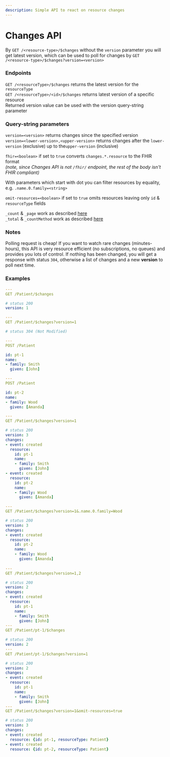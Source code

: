 ```yaml
---
description: Simple API to react on resource changes
---
```


# Changes API

By `GET /<resource-type>/$changes` without the `version` parameter you will get latest version, which can be used to poll for changes by `GET /<resource-type>/$changes?version=<version>`

### Endpoints

`GET /<resourceType>/$changes` returns the latest version for the `resourceType`  
`GET /<resourceType>/<id>/$changes` returns latest version of a specific resource  
Returned version value can be used with the version query-string parameter

### Query-string parameters

`version=<version>` returns changes since the specified version  
`version=<lower-version>,<upper-version>` returns changes after the `lower-version` \(exclusive\) up to the`upper-version` \(inclusive\)  
  
`fhir=<boolean>` if set to `true` converts `changes.*.resource` to the FHIR format  
_\(note, since Changes API is not `/fhir/` endpoint, the rest of the body isn't FHIR compliant\)_

With parameters which start with dot you can filter resources by equality, e.g. `.name.0.family=<string>`

`omit-resources=<boolean>` if set to `true` omits resources leaving only `id` & `resourceType` fields

`_count` & `_page` work as described [here](https://docs.aidbox.app/api-1/fhir-api/search-1/_count-and-_page)  
`_total` & `_countMethod` work as described [here](https://docs.aidbox.app/api-1/fhir-api/search-1/_total-or-_countmethod)

### Notes

Polling request is cheap! If you want to watch rare changes \(minutes-hours\), this API is very resource efficient  \(no subscriptions, no queues\) and provides you lots of control. If nothing has been changed, you will get a response with status `304`,  otherwise a list of changes and a new **version** to poll next time.

### Examples

```yaml
---
GET /Patient/$changes

# status 200
version: 1

---
GET /Patient/$changes?version=1

# status 304 (Not Modified)

---
POST /Patient

id: pt-1
name:
- family: Smith
  given: [John]

---
POST /Patient

id: pt-2
name:
- family: Wood
  given: [Amanda]

---
GET /Patient/$changes?version=1

# status 200
version: 3
changes:
- event: created
  resource:
    id: pt-1
    name:
    - family: Smith
      given: [John]
- event: created
  resource:
    id: pt-2
    name:
    - family: Wood
      given: [Amanda]

---
GET /Patient/$changes?version=1&.name.0.family=Wood

# status 200
version: 3
changes:
- event: created
  resource:
    id: pt-2
    name:
    - family: Wood
      given: [Amanda]
      
---
GET /Patient/$changes?version=1,2

# status 200
version: 2
changes:
- event: created
  resource:
    id: pt-1
    name:
    - family: Smith
      given: [John]
---
GET /Patient/pt-1/$changes

# status 200
version: 2
---
GET /Patient/pt-1/$changes?version=1

# status 200
version: 2
changes:
- event: created
  resource:
    id: pt-1
    name:
    - family: Smith
      given: [John]
---
GET /Patient/$changes?version=1&omit-resources=true

# status 200
version: 3
changes:
- event: created
  resource: {id: pt-1, resourceType: Patient}
- event: created
  resource: {id: pt-2, resourceType: Patient}
```

